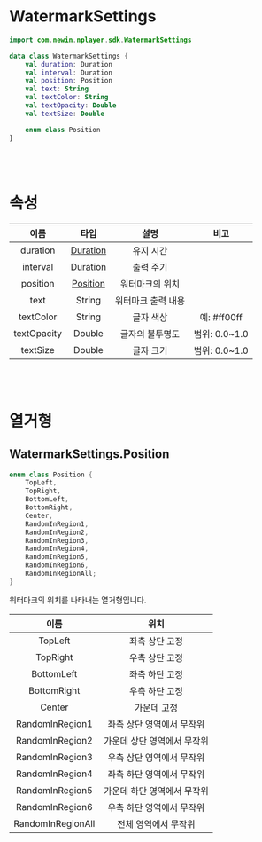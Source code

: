 # WatermarkSettings

```kotlin
import com.newin.nplayer.sdk.WatermarkSettings
```

```kotlin
data class WatermarkSettings {
    val duration: Duration
    val interval: Duration
    val position: Position
    val text: String
    val textColor: String
    val textOpacity: Double
    val textSize: Double

    enum class Position
}
```

<br><br>
# 속성

| 이름 | 타입 | 설명 | 비고 |
|:--:|:--:|:--:|:--:|
|duration|[Duration](https://developer.android.com/reference/java/time/Duration)|유지 시간||
|interval|[Duration](https://developer.android.com/reference/java/time/Duration)|출력 주기||
|position|[Position](#watermarksettingsposition)|워터마크의 위치||
|text|String|워터마크 출력 내용||
|textColor|String|글자 색상|예: #ff00ff|
|textOpacity|Double|글자의 불투명도|범위: 0.0~1.0|
|textSize|Double|글자 크기|범위: 0.0~1.0|

<br><br>
# 열거형

## WatermarkSettings.Position
```kotlin
enum class Position {
    TopLeft,
    TopRight,
    BottomLeft,
    BottomRight,
    Center,
    RandomInRegion1,
    RandomInRegion2,
    RandomInRegion3,
    RandomInRegion4,
    RandomInRegion5,
    RandomInRegion6,
    RandomInRegionAll;
}
```
워터마크의 위치를 나타내는 열거형입니다.

| 이름 | 위치 |
|:--:|:--:|
|TopLeft|좌측 상단 고정|
|TopRight|우측 상단 고정|
|BottomLeft|좌측 하단 고정|
|BottomRight|우측 하단 고정|
|Center|가운데 고정|
|RandomInRegion1|좌측 상단 영역에서 무작위|
|RandomInRegion2|가운데 상단 영역에서 무작위|
|RandomInRegion3|우측 상단 영역에서 무작위|
|RandomInRegion4|좌측 하단 영역에서 무작위| 
|RandomInRegion5|가운데 하단 영역에서 무작위|
|RandomInRegion6|우측 하단 영역에서 무작위|
|RandomInRegionAll|전체 영역에서 무작위|
